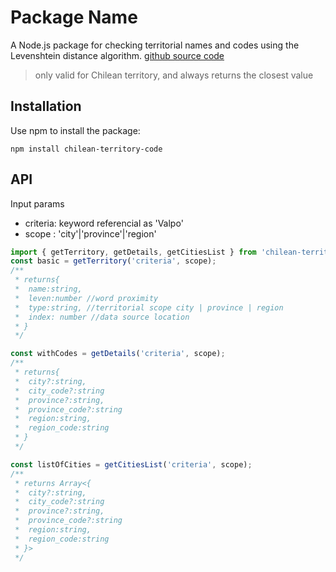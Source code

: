 # Package Name

A Node.js package for checking territorial names and codes using the Levenshtein distance
algorithm. [github source code](https://github.com/ccnmagnoo/chilean-territory-code)

> only valid for Chilean territory, and always returns the closest value

## Installation

Use npm to install the package:

```shell
npm install chilean-territory-code

```

## API

Input params

- criteria: keyword referencial as 'Valpo'
- scope : 'city'|'province'|'region'

```typescript
import { getTerritory, getDetails, getCitiesList } from 'chilean-territory-code';
const basic = getTerritory('criteria', scope);
/**
 * returns{
 *  name:string,
 *  leven:number //word proximity
 *  type:string, //territorial scope city | province | region
 *  index: number //data source location
 * }
 */

const withCodes = getDetails('criteria', scope);
/**
 * returns{
 *  city?:string,
 *  city_code?:string
 *  province?:string,
 *  province_code?:string
 *  region:string,
 *  region_code:string
 * }
 */

const listOfCities = getCitiesList('criteria', scope);
/**
 * returns Array<{
 *  city?:string,
 *  city_code?:string
 *  province?:string,
 *  province_code?:string
 *  region:string,
 *  region_code:string
 * }>
 */
```
